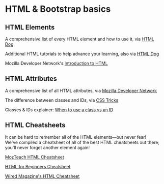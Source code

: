 # HTML & Bootstrap basics

## HTML Elements

A comprehensive list of every HTML element and how to use it, via [HTML Dog](http://www.htmldog.com/references/html/tags/)

Additional HTML tutorials to help advance your learning, also via [HTML Dog](http://htmldog.com/guides/html/)

Mozilla Developer Network's [Introduction to HTML](https://developer.mozilla.org/en-US/docs/Learn/HTML/Introduction_to_HTML)

## HTML Attributes

A comprehensive list of all HTML attributes, via [Mozilla Developer Network](https://developer.mozilla.org/en-US/docs/Web/HTML/Attributes)

The difference between classes and IDs, via [CSS Tricks](https://css-tricks.com/the-difference-between-id-and-class/)

Classes & IDs explainer: [When to use a class vs an ID](https://appendto.com/2016/04/css-class-vs-id-which-one-to-use/)

## HTML Cheatsheets

It can be hard to remember all of the HTML elements—but never fear! We've compiled a cheatsheet of all of the best HTML cheatsheets out there; you'll never forget another element again!

[MozTeach HTML Cheatsheet](https://mozteach.makes.org/thimble/html-cheatsheet)

[HTML for Beginners Cheatsheet](http://theblogstylist.com/cheat/html/)

[Wired Magazine's HTML Cheatsheet](http://www.wired.com/2010/02/html_cheatsheet/)
